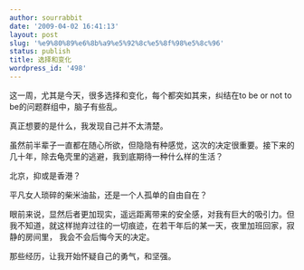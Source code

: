 ```yaml
---
author: sourrabbit
date: '2009-04-02 16:41:13'
layout: post
slug: '%e9%80%89%e6%8b%a9%e5%92%8c%e5%8f%98%e5%8c%96'
status: publish
title: 选择和变化
wordpress_id: '498'
---
```


这一周，尤其是今天，很多选择和变化，每个都突如其来，纠结在to be or not to be的问题群组中，脑子有些乱。

真正想要的是什么，我发现自己并不太清楚。

虽然前半辈子一直都在随心所欲，但隐隐有种感觉，这次的决定很重要。接下来的几十年，除去龟壳里的逃避，我到底期待一种什么样的生活？

北京，抑或是香港？

平凡女人琐碎的柴米油盐，还是一个人孤单的自由自在？

眼前来说，显然后者更加现实，遥远距离带来的安全感，对我有巨大的吸引力。但我不知道，就这样抛弃过往的一切痕迹，在若干年后的某一天，夜里加班回家，寂静的房间里，
我会不会后悔今天的决定。

那些经历，让我开始怀疑自己的勇气，和坚强。

